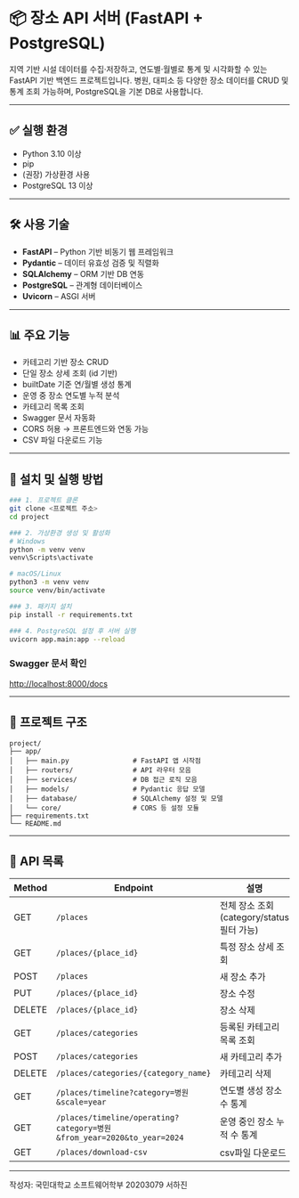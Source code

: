 # 📦 장소 API 서버 (FastAPI + PostgreSQL)

지역 기반 시설 데이터를 수집·저장하고, 연도별·월별로 통계 및 시각화할 수 있는 FastAPI 기반 백엔드 프로젝트입니다. 
병원, 대피소 등 다양한 장소 데이터를 CRUD 및 통계 조회 가능하며, PostgreSQL을 기본 DB로 사용합니다.

---

## ✅ 실행 환경

- Python 3.10 이상
- pip
- (권장) 가상환경 사용
- PostgreSQL 13 이상

---

## 🛠️ 사용 기술

- **FastAPI** – Python 기반 비동기 웹 프레임워크  
- **Pydantic** – 데이터 유효성 검증 및 직렬화  
- **SQLAlchemy** – ORM 기반 DB 연동  
- **PostgreSQL** – 관계형 데이터베이스  
- **Uvicorn** – ASGI 서버

---

## 📊 주요 기능

- 카테고리 기반 장소 CRUD
- 단일 장소 상세 조회 (id 기반)
- builtDate 기준 연/월별 생성 통계
- 운영 중 장소 연도별 누적 분석
- 카테고리 목록 조회
- Swagger 문서 자동화
- CORS 허용 → 프론트엔드와 연동 가능
- CSV 파일 다운로드 기능

---

## 📁 설치 및 실행 방법
```bash
### 1. 프로젝트 클론
git clone <프로젝트 주소>
cd project

### 2. 가상환경 생성 및 활성화
# Windows
python -m venv venv
venv\Scripts\activate

# macOS/Linux
python3 -m venv venv
source venv/bin/activate

### 3. 패키지 설치
pip install -r requirements.txt

### 4. PostgreSQL 설정 후 서버 실행
uvicorn app.main:app --reload
```

### Swagger 문서 확인
[http://localhost:8000/docs](http://localhost:8000/docs)

---

## 📄 프로젝트 구조
```
project/
├── app/
│   ├── main.py                # FastAPI 앱 시작점
│   ├── routers/               # API 라우터 모음
│   ├── services/              # DB 접근 로직 모음
│   ├── models/                # Pydantic 응답 모델
│   ├── database/              # SQLAlchemy 설정 및 모델
│   └── core/                  # CORS 등 설정 모듈
├── requirements.txt
└── README.md
```

---

## 📍 API 목록

| Method | Endpoint                                                              | 설명                               |
|--------|-----------------------------------------------------------------------|----------------------------------|
| GET    | `/places`                                                             | 전체 장소 조회 (category/status 필터 가능) |
| GET    | `/places/{place_id}`                                                  | 특정 장소 상세 조회                      |
| POST   | `/places`                                                             | 새 장소 추가                          |
| PUT    | `/places/{place_id}`                                                  | 장소 수정                            |
| DELETE | `/places/{place_id}`                                                  | 장소 삭제                            |
| GET    | `/places/categories`                                                  | 등록된 카테고리 목록 조회                   |
| POST   | `/places/categories`                                                  | 새 카테고리 추가                        |
| DELETE | `/places/categories/{category_name}`                                  | 카테고리 삭제                          |
| GET    | `/places/timeline?category=병원&scale=year`                             | 연도별 생성 장소 수 통계                   |
| GET    | `/places/timeline/operating?category=병원&from_year=2020&to_year=2024`  | 운영 중인 장소 누적 수 통계                 |   
| GET    | `/places/download-csv`                                                | csv파일 다운로드                       |

---

작성자: 국민대학교 소프트웨어학부 20203079 서하진